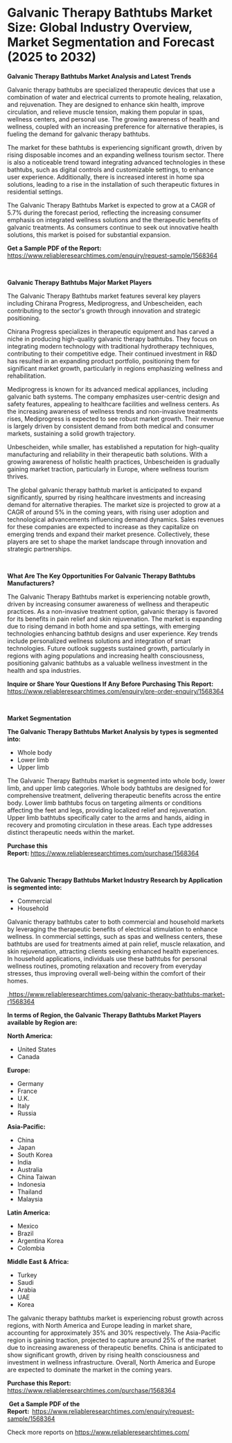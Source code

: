 <p><h1>Galvanic Therapy Bathtubs Market Size: Global Industry Overview, Market Segmentation and Forecast (2025 to 2032)</h1></p><p><strong>Galvanic Therapy Bathtubs Market Analysis and Latest Trends</strong></p>
<p><p>Galvanic therapy bathtubs are specialized therapeutic devices that use a combination of water and electrical currents to promote healing, relaxation, and rejuvenation. They are designed to enhance skin health, improve circulation, and relieve muscle tension, making them popular in spas, wellness centers, and personal use. The growing awareness of health and wellness, coupled with an increasing preference for alternative therapies, is fueling the demand for galvanic therapy bathtubs.</p><p>The market for these bathtubs is experiencing significant growth, driven by rising disposable incomes and an expanding wellness tourism sector. There is also a noticeable trend toward integrating advanced technologies in these bathtubs, such as digital controls and customizable settings, to enhance user experience. Additionally, there is increased interest in home spa solutions, leading to a rise in the installation of such therapeutic fixtures in residential settings. </p><p>The Galvanic Therapy Bathtubs Market is expected to grow at a CAGR of 5.7% during the forecast period, reflecting the increasing consumer emphasis on integrated wellness solutions and the therapeutic benefits of galvanic treatments. As consumers continue to seek out innovative health solutions, this market is poised for substantial expansion.</p></p>
<p><strong>Get a Sample PDF of the Report:&nbsp;</strong> <a href="https://www.reliableresearchtimes.com/enquiry/request-sample/1568364?utm_campaign=2203&utm_medium=2&utm_source=Github&utm_content=ia&utm_term=25032025&utm_id=galvanic-therapy-bathtubs">https://www.reliableresearchtimes.com/enquiry/request-sample/1568364</a></p>
<p>&nbsp;</p>
<p><strong>Galvanic Therapy Bathtubs Major Market Players</strong></p>
<p><p>The Galvanic Therapy Bathtubs market features several key players including Chirana Progress, Mediprogress, and Unbescheiden, each contributing to the sector's growth through innovation and strategic positioning.</p><p>Chirana Progress specializes in therapeutic equipment and has carved a niche in producing high-quality galvanic therapy bathtubs. They focus on integrating modern technology with traditional hydrotherapy techniques, contributing to their competitive edge. Their continued investment in R&D has resulted in an expanding product portfolio, positioning them for significant market growth, particularly in regions emphasizing wellness and rehabilitation.</p><p>Mediprogress is known for its advanced medical appliances, including galvanic bath systems. The company emphasizes user-centric design and safety features, appealing to healthcare facilities and wellness centers. As the increasing awareness of wellness trends and non-invasive treatments rises, Mediprogress is expected to see robust market growth. Their revenue is largely driven by consistent demand from both medical and consumer markets, sustaining a solid growth trajectory.</p><p>Unbescheiden, while smaller, has established a reputation for high-quality manufacturing and reliability in their therapeutic bath solutions. With a growing awareness of holistic health practices, Unbescheiden is gradually gaining market traction, particularly in Europe, where wellness tourism thrives.</p><p>The global galvanic therapy bathtub market is anticipated to expand significantly, spurred by rising healthcare investments and increasing demand for alternative therapies. The market size is projected to grow at a CAGR of around 5% in the coming years, with rising user adoption and technological advancements influencing demand dynamics. Sales revenues for these companies are expected to increase as they capitalize on emerging trends and expand their market presence. Collectively, these players are set to shape the market landscape through innovation and strategic partnerships.</p></p>
<p>&nbsp;</p>
<p><strong>What Are The Key Opportunities For Galvanic Therapy Bathtubs Manufacturers?</strong></p>
<p><p>The Galvanic Therapy Bathtubs market is experiencing notable growth, driven by increasing consumer awareness of wellness and therapeutic practices. As a non-invasive treatment option, galvanic therapy is favored for its benefits in pain relief and skin rejuvenation. The market is expanding due to rising demand in both home and spa settings, with emerging technologies enhancing bathtub designs and user experience. Key trends include personalized wellness solutions and integration of smart technologies. Future outlook suggests sustained growth, particularly in regions with aging populations and increasing health consciousness, positioning galvanic bathtubs as a valuable wellness investment in the health and spa industries.</p></p>
<p><strong>Inquire or Share Your Questions If Any Before Purchasing This Report:</strong> <a href="https://www.reliableresearchtimes.com/enquiry/pre-order-enquiry/1568364?utm_campaign=2203&utm_medium=2&utm_source=Github&utm_content=ia&utm_term=25032025&utm_id=galvanic-therapy-bathtubs">https://www.reliableresearchtimes.com/enquiry/pre-order-enquiry/1568364</a></p>
<p>&nbsp;</p>
<p><strong>Market Segmentation</strong></p>
<p><strong>The Galvanic Therapy Bathtubs Market Analysis by types is segmented into:</strong></p>
<p><ul><li>Whole body</li><li>Lower limb</li><li>Upper limb</li></ul></p>
<p><p>The Galvanic Therapy Bathtubs market is segmented into whole body, lower limb, and upper limb categories. Whole body bathtubs are designed for comprehensive treatment, delivering therapeutic benefits across the entire body. Lower limb bathtubs focus on targeting ailments or conditions affecting the feet and legs, providing localized relief and rejuvenation. Upper limb bathtubs specifically cater to the arms and hands, aiding in recovery and promoting circulation in these areas. Each type addresses distinct therapeutic needs within the market.</p></p>
<p><strong>Purchase this Report:&nbsp;</strong><a href="https://www.reliableresearchtimes.com/purchase/1568364?utm_campaign=2203&utm_medium=2&utm_source=Github&utm_content=ia&utm_term=25032025&utm_id=galvanic-therapy-bathtubs">https://www.reliableresearchtimes.com/purchase/1568364</a></p>
<p>&nbsp;</p>
<p><strong>The Galvanic Therapy Bathtubs Market Industry Research by Application is segmented into:</strong></p>
<p><ul><li>Commercial</li><li>Household</li></ul></p>
<p><p>Galvanic therapy bathtubs cater to both commercial and household markets by leveraging the therapeutic benefits of electrical stimulation to enhance wellness. In commercial settings, such as spas and wellness centers, these bathtubs are used for treatments aimed at pain relief, muscle relaxation, and skin rejuvenation, attracting clients seeking enhanced health experiences. In household applications, individuals use these bathtubs for personal wellness routines, promoting relaxation and recovery from everyday stresses, thus improving overall well-being within the comfort of their homes.</p></p>
<p><a href="https://www.reliableresearchtimes.com/galvanic-therapy-bathtubs-market-r1568364?utm_campaign=2203&utm_medium=2&utm_source=Github&utm_content=ia&utm_term=25032025&utm_id=galvanic-therapy-bathtubs">&nbsp;https://www.reliableresearchtimes.com/galvanic-therapy-bathtubs-market-r1568364</a></p>
<p><strong>In terms of Region, the Galvanic Therapy Bathtubs Market Players available by Region are:</strong></p>
<p>
    <p> <strong> North America: </strong>
        <ul>
            <li>United States</li>
            <li>Canada</li>
        </ul>
        </p> 
    <p> <strong> Europe: </strong>
        <ul>
            <li>Germany</li>
            <li>France</li>
            <li>U.K.</li>
            <li>Italy</li>
            <li>Russia</li>
        </ul>
        </p> 
    <p> <strong> Asia-Pacific: </strong>
        <ul>
            <li>China</li>
            <li>Japan</li>
            <li>South Korea</li>
            <li>India</li>
            <li>Australia</li>
            <li>China Taiwan</li>
            <li>Indonesia</li>
            <li>Thailand</li>
            <li>Malaysia</li>
        </ul>
        </p> 
    <p> <strong> Latin America: </strong>
        <ul>
            <li>Mexico</li>
            <li>Brazil</li>
            <li>Argentina Korea</li>
            <li>Colombia</li>
        </ul>
        </p> 
    <p> <strong> Middle East & Africa: </strong>
        <ul>
            <li>Turkey</li>
            <li>Saudi</li>
            <li>Arabia</li>
            <li>UAE</li>
            <li>Korea</li>
        </ul>
    </p>
    </p>
<p><p>The galvanic therapy bathtubs market is experiencing robust growth across regions, with North America and Europe leading in market share, accounting for approximately 35% and 30% respectively. The Asia-Pacific region is gaining traction, projected to capture around 25% of the market due to increasing awareness of therapeutic benefits. China is anticipated to show significant growth, driven by rising health consciousness and investment in wellness infrastructure. Overall, North America and Europe are expected to dominate the market in the coming years.</p></p>
<p><strong>Purchase this Report: </strong><a href="https://www.reliableresearchtimes.com/purchase/1568364?utm_campaign=2203&utm_medium=2&utm_source=Github&utm_content=ia&utm_term=25032025&utm_id=galvanic-therapy-bathtubs">https://www.reliableresearchtimes.com/purchase/1568364</a></p>
<p>&nbsp;<strong>Get a Sample PDF of the Report:&nbsp;&nbsp;</strong><a href="https://www.reliableresearchtimes.com/enquiry/request-sample/1568364?utm_campaign=2203&utm_medium=2&utm_source=Github&utm_content=ia&utm_term=25032025&utm_id=galvanic-therapy-bathtubs">https://www.reliableresearchtimes.com/enquiry/request-sample/1568364</a></p>
<p><strong></strong></p>
<p>Check more reports on <a href="https://www.reliableresearchtimes.com/?utm_campaign=2203&utm_medium=2&utm_source=Github&utm_content=ia&utm_term=25032025&utm_id=galvanic-therapy-bathtubs">https://www.reliableresearchtimes.com/</a></p>